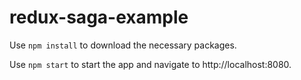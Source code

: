 # redux-saga-example

Use `npm install` to download the necessary packages.

Use `npm start` to start the app and navigate to http://localhost:8080.
